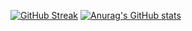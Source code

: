 
[![GitHub Streak](https://github-readme-streak-stats.herokuapp.com/?user=cayce2)](https://git.io/streak-stats)
[![Anurag's GitHub stats](https://github-readme-stats.vercel.app/api?username=cayce2)](https://github.com/anuraghazra/github-readme-stats)


